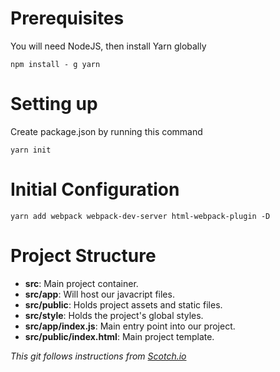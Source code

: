 # Prerequisites

You will need NodeJS, then install Yarn globally

```
npm install - g yarn
```
# Setting up

Create package.json by running this command

```
yarn init
```

# Initial Configuration

```
yarn add webpack webpack-dev-server html-webpack-plugin -D
```

# Project Structure

- **src**: Main project container.
- **src/app**: Will host our javacript files.
- **src/public**: Holds project assets and static files.
- **src/style**: Holds the project's global styles.
- **src/app/index.js**: Main entry point into our project.
- **src/public/index.html**: Main project template.

*This git follows instructions from [Scotch.io](https://scotch.io/tutorials/setting-up-webpack-for-any-project)*
